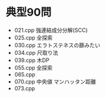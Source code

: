 
# 典型90問

- 021.cpp 強連結成分分解(SCC)
- 025.cpp 全探索
- 030.cpp エラトステネスの篩みたい
- 034.cpp 尺取り法
- 039.cpp 木DP
- 055.cpp 全探索
- 065.cpp
- 070.cpp 中央値 マンハッタン距離
- 073.cpp
